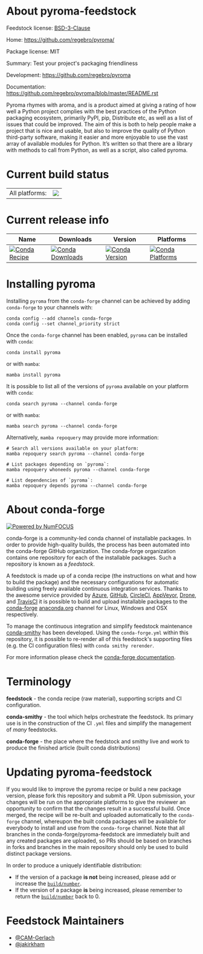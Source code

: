About pyroma-feedstock
======================

Feedstock license: [BSD-3-Clause](https://github.com/conda-forge/pyroma-feedstock/blob/main/LICENSE.txt)

Home: https://github.com/regebro/pyroma/

Package license: MIT

Summary: Test your project's packaging friendliness

Development: https://github.com/regebro/pyroma

Documentation: https://github.com/regebro/pyroma/blob/master/README.rst

Pyroma rhymes with aroma, and is a product aimed at giving a rating of how well a Python project complies with the best practices of the Python packaging ecosystem, primarily PyPI, pip, Distribute etc, as well as a list of issues that could be improved.
The aim of this is both to help people make a project that is nice and usable, but also to improve the quality of Python third-party software, making it easier and more enjoyable to use the vast array of available modules for Python.
It’s written so that there are a library with methods to call from Python, as well as a script, also called pyroma.


Current build status
====================


<table><tr><td>All platforms:</td>
    <td>
      <a href="https://dev.azure.com/conda-forge/feedstock-builds/_build/latest?definitionId=4136&branchName=main">
        <img src="https://dev.azure.com/conda-forge/feedstock-builds/_apis/build/status/pyroma-feedstock?branchName=main">
      </a>
    </td>
  </tr>
</table>

Current release info
====================

| Name | Downloads | Version | Platforms |
| --- | --- | --- | --- |
| [![Conda Recipe](https://img.shields.io/badge/recipe-pyroma-green.svg)](https://anaconda.org/conda-forge/pyroma) | [![Conda Downloads](https://img.shields.io/conda/dn/conda-forge/pyroma.svg)](https://anaconda.org/conda-forge/pyroma) | [![Conda Version](https://img.shields.io/conda/vn/conda-forge/pyroma.svg)](https://anaconda.org/conda-forge/pyroma) | [![Conda Platforms](https://img.shields.io/conda/pn/conda-forge/pyroma.svg)](https://anaconda.org/conda-forge/pyroma) |

Installing pyroma
=================

Installing `pyroma` from the `conda-forge` channel can be achieved by adding `conda-forge` to your channels with:

```
conda config --add channels conda-forge
conda config --set channel_priority strict
```

Once the `conda-forge` channel has been enabled, `pyroma` can be installed with `conda`:

```
conda install pyroma
```

or with `mamba`:

```
mamba install pyroma
```

It is possible to list all of the versions of `pyroma` available on your platform with `conda`:

```
conda search pyroma --channel conda-forge
```

or with `mamba`:

```
mamba search pyroma --channel conda-forge
```

Alternatively, `mamba repoquery` may provide more information:

```
# Search all versions available on your platform:
mamba repoquery search pyroma --channel conda-forge

# List packages depending on `pyroma`:
mamba repoquery whoneeds pyroma --channel conda-forge

# List dependencies of `pyroma`:
mamba repoquery depends pyroma --channel conda-forge
```


About conda-forge
=================

[![Powered by
NumFOCUS](https://img.shields.io/badge/powered%20by-NumFOCUS-orange.svg?style=flat&colorA=E1523D&colorB=007D8A)](https://numfocus.org)

conda-forge is a community-led conda channel of installable packages.
In order to provide high-quality builds, the process has been automated into the
conda-forge GitHub organization. The conda-forge organization contains one repository
for each of the installable packages. Such a repository is known as a *feedstock*.

A feedstock is made up of a conda recipe (the instructions on what and how to build
the package) and the necessary configurations for automatic building using freely
available continuous integration services. Thanks to the awesome service provided by
[Azure](https://azure.microsoft.com/en-us/services/devops/), [GitHub](https://github.com/),
[CircleCI](https://circleci.com/), [AppVeyor](https://www.appveyor.com/),
[Drone](https://cloud.drone.io/welcome), and [TravisCI](https://travis-ci.com/)
it is possible to build and upload installable packages to the
[conda-forge](https://anaconda.org/conda-forge) [anaconda.org](https://anaconda.org/)
channel for Linux, Windows and OSX respectively.

To manage the continuous integration and simplify feedstock maintenance
[conda-smithy](https://github.com/conda-forge/conda-smithy) has been developed.
Using the ``conda-forge.yml`` within this repository, it is possible to re-render all of
this feedstock's supporting files (e.g. the CI configuration files) with ``conda smithy rerender``.

For more information please check the [conda-forge documentation](https://conda-forge.org/docs/).

Terminology
===========

**feedstock** - the conda recipe (raw material), supporting scripts and CI configuration.

**conda-smithy** - the tool which helps orchestrate the feedstock.
                   Its primary use is in the construction of the CI ``.yml`` files
                   and simplify the management of *many* feedstocks.

**conda-forge** - the place where the feedstock and smithy live and work to
                  produce the finished article (built conda distributions)


Updating pyroma-feedstock
=========================

If you would like to improve the pyroma recipe or build a new
package version, please fork this repository and submit a PR. Upon submission,
your changes will be run on the appropriate platforms to give the reviewer an
opportunity to confirm that the changes result in a successful build. Once
merged, the recipe will be re-built and uploaded automatically to the
`conda-forge` channel, whereupon the built conda packages will be available for
everybody to install and use from the `conda-forge` channel.
Note that all branches in the conda-forge/pyroma-feedstock are
immediately built and any created packages are uploaded, so PRs should be based
on branches in forks and branches in the main repository should only be used to
build distinct package versions.

In order to produce a uniquely identifiable distribution:
 * If the version of a package **is not** being increased, please add or increase
   the [``build/number``](https://docs.conda.io/projects/conda-build/en/latest/resources/define-metadata.html#build-number-and-string).
 * If the version of a package **is** being increased, please remember to return
   the [``build/number``](https://docs.conda.io/projects/conda-build/en/latest/resources/define-metadata.html#build-number-and-string)
   back to 0.

Feedstock Maintainers
=====================

* [@CAM-Gerlach](https://github.com/CAM-Gerlach/)
* [@jakirkham](https://github.com/jakirkham/)

